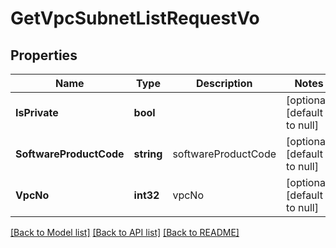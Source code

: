 # GetVpcSubnetListRequestVo

## Properties
Name | Type | Description | Notes
------------ | ------------- | ------------- | -------------
**IsPrivate** | **bool** |  | [optional] [default to null]
**SoftwareProductCode** | **string** | softwareProductCode | [optional] [default to null]
**VpcNo** | **int32** | vpcNo | [optional] [default to null]

[[Back to Model list]](../README.md#documentation-for-models) [[Back to API list]](../README.md#documentation-for-api-endpoints) [[Back to README]](../README.md)


